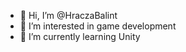 - 👋 Hi, I’m @HraczaBalint
- 👀 I’m interested in game development
- 🌱 I’m currently learning Unity

<!---
HraczaBalint/HraczaBalint is a ✨ special ✨ repository because its `README.md` (this file) appears on your GitHub profile.
You can click the Preview link to take a look at your changes.
--->
